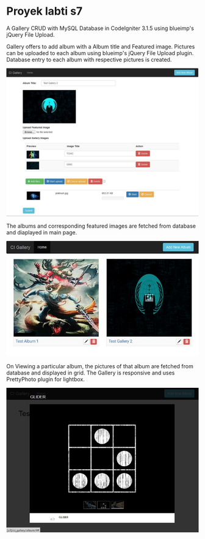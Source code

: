 # Proyek labti s7
A Gallery CRUD with MySQL Database in CodeIgniter 3.1.5 using blueimp's jQuery File Upload.

Gallery offers to add album with a Album title and Featured image. Pictures can be uploaded to each album using blueimp's jQuery File Upload plugin.
Database entry to each album with respective pictures is created. 

![Add/Edit Albums](https://github.com/atish-adhikari/CI_mySQL_jQuery-File-Upload_Gallery/blob/master/uploads/Edit.JPG "Editing Existing Album")


The albums and corresponding featured images are fetched from database and diaplayed in main page. 

![Home Page](https://github.com/atish-adhikari/CI_mySQL_jQuery-File-Upload_Gallery/blob/master/uploads/Home.JPG "Main Album Page")


On Viewing a particular album, the pictures of that album are fetched from database and displayed in grid. 
The Gallery is responsive and uses PrettyPhoto plugin for lightbox.

![Display Pictures](https://github.com/atish-adhikari/CI_mySQL_jQuery-File-Upload_Gallery/blob/master/uploads/PrettyPhoto.JPG "Lightbox to view Images")

